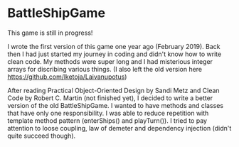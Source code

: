 # BattleShipGame

This game is still in progress!

I wrote the first version of this game one year ago (February 2019). Back then I had just started my journey in coding and didn't know how to write clean code. My methods were super long and I had misterious integer arrays for discribing various things. (I also left the old version here https://github.com/lketoja/Laivanupotus)

After reading Practical Object-Oriented Design by Sandi Metz and Clean Code by Robert C. Martin (not finished yet), I decided to write a better version of the old BattleShipGame. I wanted to have methods and classes that have only one responsibility. I was able to reduce repetition with template method pattern (enterShips() and playTurn()). I tried to pay attention to loose coupling, law of demeter and dependency injection (didn't quite succeed though).  
